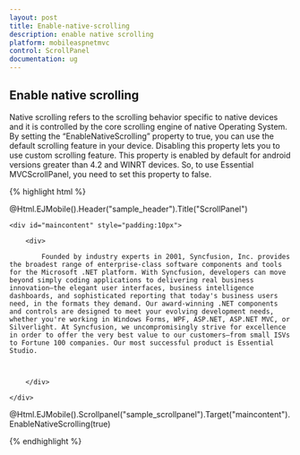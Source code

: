 ```yaml
---
layout: post
title: Enable-native-scrolling
description: enable native scrolling 
platform: mobileaspnetmvc
control: ScrollPanel
documentation: ug
---
```


## Enable native scrolling 

Native scrolling refers to the scrolling behavior specific to native devices and it is controlled by the core scrolling engine of native Operating System. By setting the “EnableNativeScrolling” property to true, you can use the default scrolling feature in your device. Disabling this property lets you to use custom scrolling feature. This property is enabled by default for android versions greater than 4.2 and WINRT devices. So, to use Essential MVCScrollPanel, you need to set this property to false.

{% highlight html %}

@Html.EJMobile().Header("sample_header").Title("ScrollPanel")

    <div id="maincontent" style="padding:10px">

        <div>

            Founded by industry experts in 2001, Syncfusion, Inc. provides the broadest range of enterprise-class software components and tools for the Microsoft .NET platform. With Syncfusion, developers can move beyond simply coding applications to delivering real business innovation—the elegant user interfaces, business intelligence dashboards, and sophisticated reporting that today's business users need, in the formats they demand. Our award-winning .NET components and controls are designed to meet your evolving development needs, whether you're working in Windows Forms, WPF, ASP.NET, ASP.NET MVC, or Silverlight. At Syncfusion, we uncompromisingly strive for excellence in order to offer the very best value to our customers—from small ISVs to Fortune 100 companies. Our most successful product is Essential Studio.



        </div>

    </div> 



@Html.EJMobile().Scrollpanel("sample_scrollpanel").Target("maincontent").EnableNativeScrolling(true) 

{% endhighlight %}

